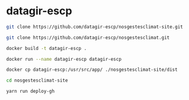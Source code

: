 # datagir-escp

```bash
git clone https://github.com/datagir-escp/nosgestesclimat-site.git
```

```bash
git clone https://github.com/datagir-escp/nosgestesclimat.git
```

```bash
docker build -t datagir-escp .
```

```bash
docker run --name datagir-escp datagir-escp
```

```bash
docker cp datagir-escp:/usr/src/app/ ./nosgestesclimat-site/dist
```

```bash
cd nosgestesclimat-site
```

```bash
yarn run deploy-gh
```